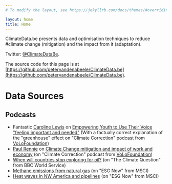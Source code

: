 ```yaml
---
# To modify the layout, see https://jekyllrb.com/docs/themes/#overriding-theme-defaults

layout: home
title: Home
---
```


ClimateData.be presents data and optimisation techniques to reduce #climate change (mitigation) and the impact from it (adaptation).

Twitter: [@ClimateDataBe](https://twitter.com/ClimateDataBe).

The source code for this page is at [https://github.com/petervandenabeele/ClimateData.be](https://github.com/petervandenabeele/ClimateData.be).

# Data Sources

## Podcasts

* Fantastic [Caroline Lewis](
https://twitter.com/CLEOInstitute) on [Empowering Youth to Use Their Voice "feeling important and needed"](
https://open.spotify.com/episode/3zoIBuLoJZoTKR4NNPlyU6)
 (With a factually correct explanation of the "greenhouse" effect on "Climate Correction" podcast from [VoLoFoundation](
https://volofoundation.org/))
* [Paul Rennie](
https://www.gov.uk/government/people/paul-rennie) on [Climate Change mitigation and impact of work and economy](
https://climatecorrection.libsyn.com/how-the-us-and-uk-collaborate-to-impact-climate-change-paul-rennie_uk-diplomat)
 (on "Climate Correction" podcast from [VoLoFoundation](
https://volofoundation.org/))
* [When will countries stop exploring for oil?](
https://www.bbc.co.uk/programmes/w3ct2dr0)
 (on "The Climate Question" from BBC World Service)
* [Methane emissions from natural gas](
https://podcasts.apple.com/us/podcast/the-esg-weekly-methane-emissions-and-devastating-floods/id1434009128?i=1000529783355)
 (on "ESG Now" from MSCI)
* [Heat waves in NW America and pipelines](
https://podcasts.apple.com/us/podcast/the-esg-weekly-its-scorching-in-seattle-and/id1434009128?i=1000527543059)
 (on "ESG Now" from MSCI)
